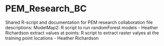 # PEM_Research_BC
Shared R-script and documentation for PEM research collaboration
file descriptions:
ModelMap2: R script to run randomForest models - Heather Richardson
extract values at points: R script to extract raster valyes at the training point locations - Heather Richardson
